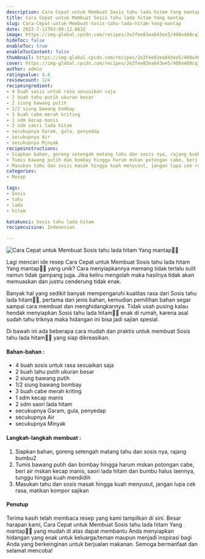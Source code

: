 ```yaml
---
description: Cara Cepat untuk Membuat Sosis tahu lada hitam Yang mantap"
title: Cara Cepat untuk Membuat Sosis tahu lada hitam Yang mantap
slug: Cara-Cepat-untuk-Membuat-Sosis-tahu-lada-hitam-Yang-mantap
date: 2022-7-11T03:09:12.063Z
image: https://img-global.cpcdn.com/recipes/2e2fee83ea843ee5/400x400cq70/photo.jpg
hideToc: false
enableToc: true
enableTocContent: false
thumbnail: https://img-global.cpcdn.com/recipes/2e2fee83ea843ee5/400x400cq70/photo.jpg
cover: https://img-global.cpcdn.com/recipes/2e2fee83ea843ee5/400x400cq70/photo.jpg
author: admin
ratingvalue: 4.8
reviewcount: 124
recipeingredient:
- 4 buah sosis untuk rasa sesuaikan saja
- 2 buah tahu putih ukuran besar
- 2 siung bawang putih
- 1/2 siung bawang bombay
- 3 buah cabe merah kriting
- 1 sdm kecap manis
- 2 sdm saori lada hitam
- secukupnya Garam, gula, penyedap
- secukupnya Air
- secukupnya Minyak
recipeinstructions:
- Siapkan bahan, goreng setengah matang tahu dan sosis nya, rajang bumbu2
- Tumis bawang putih dan bombay hingga harum mskan potongan cabe, beri air mskan kecap manis, saori lada hitam dan bumbu halus laennya, tunggu hingga kuah mendidih
- Masukan tahu dan sosis masak hingga kuah menyusut, jangan lupa cek rasa, matikan kompor sajikan
categories:
- Resep

tags:
- Sosis
- tahu
- lada
- hitam

katakunci: Sosis tahu lada hitam
recipecuisine: Indonesian

---
```


![Cara Cepat untuk Membuat Sosis tahu lada hitam Yang mantap👩‍🍳](https://img-global.cpcdn.com/recipes/2e2fee83ea843ee5/400x400cq70/photo.jpg)

Lagi mencari ide resep Cara Cepat untuk Membuat Sosis tahu lada hitam Yang mantap👩‍🍳 yang unik? Cara menyiapkannya memang tidak terlalu sulit namun tidak gampang juga. Jika keliru mengolah maka hasilnya tidak akan memuaskan dan justru cenderung tidak enak.

Banyak hal yang sedikit banyak mempengaruhi kualitas rasa dari Sosis tahu lada hitam👩‍🍳, pertama dari jenis bahan, kemudian pemilihan bahan segar sampai cara membuat dan menghidangkannya. Tidak usah pusing kalau hendak menyiapkan Sosis tahu lada hitam👩‍🍳 enak di rumah, karena asal sudah tahu triknya maka hidangan ini bisa jadi sajian spesial.

Di bawah ini ada beberapa cara mudah dan praktis untuk membuat Sosis tahu lada hitam👩‍🍳 yang siap dikreasikan.

<!--inarticleads1-->

#### Bahan-bahan :

- 4 buah sosis untuk rasa sesuaikan saja
- 2 buah tahu putih ukuran besar
- 2 siung bawang putih
- 1/2 siung bawang bombay
- 3 buah cabe merah kriting
- 1 sdm kecap manis
- 2 sdm saori lada hitam
- secukupnya Garam, gula, penyedap
- secukupnya Air
- secukupnya Minyak

<!--inarticleads2-->

#### Langkah-langkah membuat :

1. Siapkan bahan, goreng setengah matang tahu dan sosis nya, rajang bumbu2
1. Tumis bawang putih dan bombay hingga harum mskan potongan cabe, beri air mskan kecap manis, saori lada hitam dan bumbu halus laennya, tunggu hingga kuah mendidih
1. Masukan tahu dan sosis masak hingga kuah menyusut, jangan lupa cek rasa, matikan kompor sajikan

#### Penutup

Terima kasih telah membaca resep yang kami tampilkan di sini. Besar harapan kami, Cara Cepat untuk Membuat Sosis tahu lada hitam Yang mantap👩‍🍳 yang mudah di atas dapat membantu Anda menyiapkan hidangan yang enak untuk keluarga/teman maupun menjadi inspirasi bagi Anda yang berkeinginan untuk berjualan makanan. Semoga bermanfaat dan selamat mencoba!